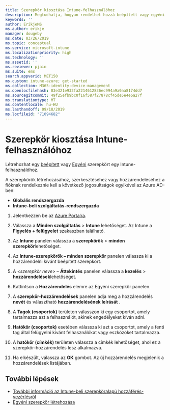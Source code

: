 ```yaml
---
title: Szerepkör kiosztása Intune-felhasználóhoz
description: Megtudhatja, hogyan rendelhet hozzá beépített vagy egyéni szerepkört egy felhasználóhoz Microsoft Intune.
keywords: ''
author: ErikjeMS
ms.author: erikje
manager: dougeby
ms.date: 03/26/2019
ms.topic: conceptual
ms.service: microsoft-intune
ms.localizationpriority: high
ms.technology: ''
ms.assetid: ''
ms.reviewer: pjain
ms.suite: ems
search.appverid: MET150
ms.custom: intune-azure; get-started
ms.collection: M365-identity-device-management
ms.openlocfilehash: 83e321e932fa2214612836ec994a9a0aa8174dd7
ms.sourcegitcommit: 49f25efb9bc0f16f587f27878cf45de5e4e6a27f
ms.translationtype: MT
ms.contentlocale: hu-HU
ms.lasthandoff: 09/18/2019
ms.locfileid: "71094682"
---
```

# <a name="assign-a-role-to-an-intune-user"></a>Szerepkör kiosztása Intune-felhasználóhoz

Létrehozhat egy [beépített](role-based-access-control.md#built-in-roles) vagy [Egyéni](create-custom-role.md) szerepkört egy Intune-felhasználóhoz.

A szerepkörök létrehozásához, szerkesztéséhez vagy hozzárendeléséhez a fióknak rendelkeznie kell a következő jogosultságok egyikével az Azure AD-ben:
- **Globális rendszergazda**
- **Intune-beli szolgáltatás-rendszergazda**

1. Jelentkezzen be az [Azure Portalra](https://portal.azure.com).

2. Válassza a **Minden szolgáltatás** > **Intune** lehetőséget. Az Intune a **Figyelés + felügyelet** szakaszban található.

3. Az **Intune** panelen válassza a **szerepkörök** > **minden szerepkör**lehetőséget.

4. Az **Intune-szerepkörök – minden szerepkör** panelen válassza ki a hozzárendelni kívánt beépített szerepkört.

5. A <*szerepkör neve*> – **Áttekintés** panelen válassza a **kezelés** > **hozzárendelések**lehetőséget.

6. Kattintson a **Hozzárendelés** elemre az Egyéni szerepkör panelen.

7. A **szerepkör-hozzárendelések** panelen adja meg a hozzárendelés **nevét** és választható **hozzárendelésének leírását** .

8. A **Tagok (csoportok)** területen válasszon ki egy csoportot, amely tartalmazza azt a felhasználót, akinek engedélyeket kíván adni.

9. **Hatókör (csoportok)** esetében válassza ki azt a csoportot, amely a fenti tag által felügyelni kívánt felhasználókat vagy eszközöket tartalmazza.

10. A **hatókör (címkék)** területen válassza a címkék lehetőséget, ahol ez a szerepkör-hozzárendelés lesz alkalmazva.

11. Ha elkészült, válassza az **OK** gombot. Az új hozzárendelés megjelenik a hozzárendelések listájában.


## <a name="next-steps"></a>További lépések
- [További információ az Intune-beli szerepköralapú hozzáférés-vezérlésről](role-based-access-control.md)
- [Egyéni szerepkör létrehozása](create-custom-role.md)
